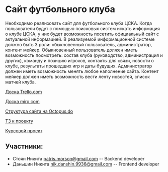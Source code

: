 # Сайт футбольного клуба

Необходимо реализовать сайт для футбольного клуба ЦСКА. Когда пользователи будут с помощью поисковых систем искать информация о клубе ЦСКА, у них будет возможность посетить официальный сайт с актуальной информацией. В реализуемой информационной системе должно быть 3 роли: обыкновенный пользователь, администратор, контент мейкер. Обыкновенный пользователь должен иметь возможность посмотреть: состав клуба (руководство, администрация и других), команду и позицию игроков, контакты для связи, новости о клубе, результаты прошедших игр и даты будущих. Администратор должен иметь возможность менять любое наполнение сайта. Контент мейкер должен иметь возможность вести ленту новостей, список матчей клуба.

[Доска Trello.com](https://trello.com/b/kFPtIXOA/%D1%81%D0%BE%D0%B7%D0%B4%D0%B0%D0%BD%D0%B8%D0%B5-%D1%81%D0%B0%D0%B9%D1%82%D0%B0-%D1%84%D1%83%D1%82%D0%B1%D0%BE%D0%BB%D1%8C%D0%BD%D0%BE%D0%B3%D0%BE-%D0%BA%D0%BB%D1%83%D0%B1%D0%B0)

[Доска miro.com](https://miro.com/app/board/o9J_kvUMc2g=/)

[Структура сайта на Octopus.do](https://octopus.do/n279gj9bzs)

[ТЗ к проекту](https://github.com/nikdan36/projectTP/tree/write-T3/техническое_задание.docx)

[Курсовой проект](https://github.com/nikdan36/projectTP/tree/write-T3/курсовой_проект.docx)

## Участники:

- Стоян Никита patris.morson@gmail.com -- Backend developer
- Даньшин Никита nik.danshin.9936@gmail.com -- Frontend developer
